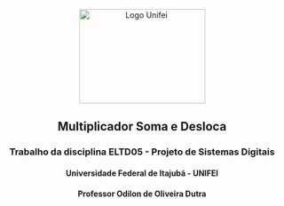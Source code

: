 <div align="center">
  <img src="https://neoa.unifei.edu.br/cover/logo/unifei.png" alt="Logo Unifei" height="170" width="227">
</div>

## <div align="center">Multiplicador Soma e Desloca</div>
### <div align="center">Trabalho da disciplina ELTD05 - Projeto de Sistemas Digitais</div>
#### <div align="center">Universidade Federal de Itajubá - UNIFEI</div>
#### <div align="center">Professor Odilon de Oliveira Dutra</div>
